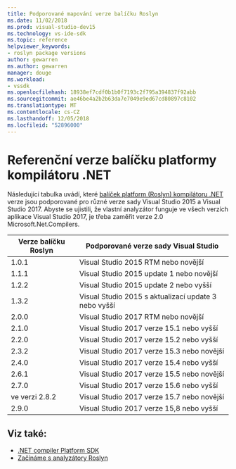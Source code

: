 ```yaml
---
title: Podporované mapování verze balíčku Roslyn
ms.date: 11/02/2018
ms.prod: visual-studio-dev15
ms.technology: vs-ide-sdk
ms.topic: reference
helpviewer_keywords:
- roslyn package versions
author: gewarren
ms.author: gewarren
manager: douge
ms.workload:
- vssdk
ms.openlocfilehash: 18938ef7cdf0b1b0f7193c2f795a394837f92abb
ms.sourcegitcommit: ae46be4a2b2b63da7e7049e9ed67cd80897c8102
ms.translationtype: MT
ms.contentlocale: cs-CZ
ms.lasthandoff: 12/05/2018
ms.locfileid: "52896000"
---
```

# <a name="net-compiler-platform-package-version-reference"></a>Referenční verze balíčku platformy kompilátoru .NET

Následující tabulka uvádí, které [balíček platform (Roslyn) kompilátoru .NET](https://www.nuget.org/packages/Microsoft.Net.Compilers/) verze jsou podporované pro různé verze sady Visual Studio 2015 a Visual Studio 2017. Abyste se ujistili, že vlastní analyzátor funguje ve všech verzích aplikace Visual Studio 2017, je třeba zaměřit verze 2.0 Microsoft.Net.Compilers.

| Verze balíčku Roslyn | Podporované verze sady Visual Studio |
| - | - |
| 1.0.1 | Visual Studio 2015 RTM nebo novější |
| 1.1.1 | Visual Studio 2015 update 1 nebo novější |
| 1.2.2 | Visual Studio 2015 update 2 nebo vyšší |
| 1.3.2 | Visual Studio 2015 s aktualizací update 3 nebo vyšší |
| 2.0.0 | Visual Studio 2017 RTM nebo novější |
| 2.1.0 | Visual Studio 2017 verze 15.1 nebo vyšší |
| 2.2.0 | Visual Studio 2017 verze 15.2 nebo vyšší |
| 2.3.2 | Visual Studio 2017 verze 15.3 nebo novější |
| 2.4.0 | Visual Studio 2017 verze 15.4 nebo vyšší |
| 2.6.1 | Visual Studio 2017 verze 15.5 nebo novější |
| 2.7.0 | Visual Studio 2017 verze 15.6 nebo vyšší |
| ve verzi 2.8.2 | Visual Studio 2017 verze 15.7 nebo novější |
| 2.9.0 | Visual Studio 2017 verze 15,8 nebo vyšší |

## <a name="see-also"></a>Viz také:

- [.NET compiler Platform SDK](/dotnet/csharp/roslyn-sdk/)
- [Začínáme s analyzátory Roslyn](getting-started-with-roslyn-analyzers.md)